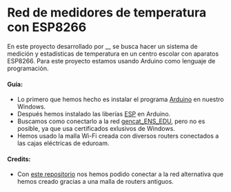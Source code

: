 # Red de medidores de temperatura con ESP8266

En este proyecto desarrollado por __ se busca hacer un sistema de medición y estadísticas de temperatura en un centro escolar con aparatos ESP8266.
Para este proyecto estamos usando Arduino como lenguaje de programación.

#### Guía:

- Lo primero que hemos hecho es instalar el programa [Arduino](https://www.arduino.cc/en/software) en nuestro Windows.
- Después hemos instalado las liberías [ESP](http://arduino.esp8266.com/stable/package_esp8266com_index.json) en Arduino.
- Buscamos como conectarlo a la red [gencat_ENS_EDU](http://llta.formacio.ctti.extranet.gencat.cat/cise//), pero no es posible, ya que usa certificados exlusivos de Windows.
- Hemos usado la malla Wi-Fi creada con diversos routers conectados a las cajas eléctricas de eduroam.



#### Credits:

- Con [este repositorio](https://github.com/luisllamasbinaburo/ESP8266-Examples) nos hemos podido conectar a la red alternativa que hemos creado gracias a una malla de routers antiguos.
